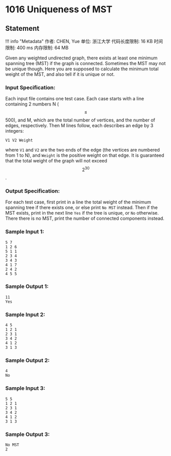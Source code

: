 
# 1016 Uniqueness of MST

## Statement

!!! info "Metadata"
    作者: CHEN, Yue
    单位: 浙江大学
    代码长度限制: 16 KB
    时间限制: 400 ms
    内存限制: 64 MB

Given any weighted undirected graph, there exists at least one minimum spanning tree (MST) if the graph is connected. Sometimes the MST may not be unique though. Here you are supposed to calculate the minimum total weight of the MST, and also tell if it is unique or not.

### Input Specification:

Each input file contains one test case. Each case starts with a line containing 2 numbers N ($$\le$$ 500), and M, which are the total number of vertices, and the number of edges, respectively. Then M lines follow, each describes an edge by 3 integers:
```
V1 V2 Weight
```
where `V1` and `V2` are the two ends of the edge (the vertices are numbered from 1 to N), and `Weight` is the positive weight on that edge. It is guaranteed that the total weight of the graph will not exceed $$2^{30}$$.

### Output Specification:

For each test case, first print in a line the total weight of the minimum spanning tree if there exists one, or else print `No MST` instead. Then if the MST exists, print in the next line `Yes` if the tree is unique, or `No` otherwise. There there is no MST, print the number of connected components instead.

### Sample Input 1:
```plaintext
5 7
1 2 6
5 1 1
2 3 4
3 4 3
4 1 7
2 4 2
4 5 5
```

### Sample Output 1:
```plaintext
11
Yes
```

### Sample Input 2:
```plaintext
4 5
1 2 1
2 3 1
3 4 2
4 1 2
3 1 3
```

### Sample Output 2:
```plaintext
4
No
```

### Sample Input 3:
```plaintext
5 5
1 2 1
2 3 1
3 4 2
4 1 2
3 1 3
```

### Sample Output 3:
```plaintext
No MST
2
```


